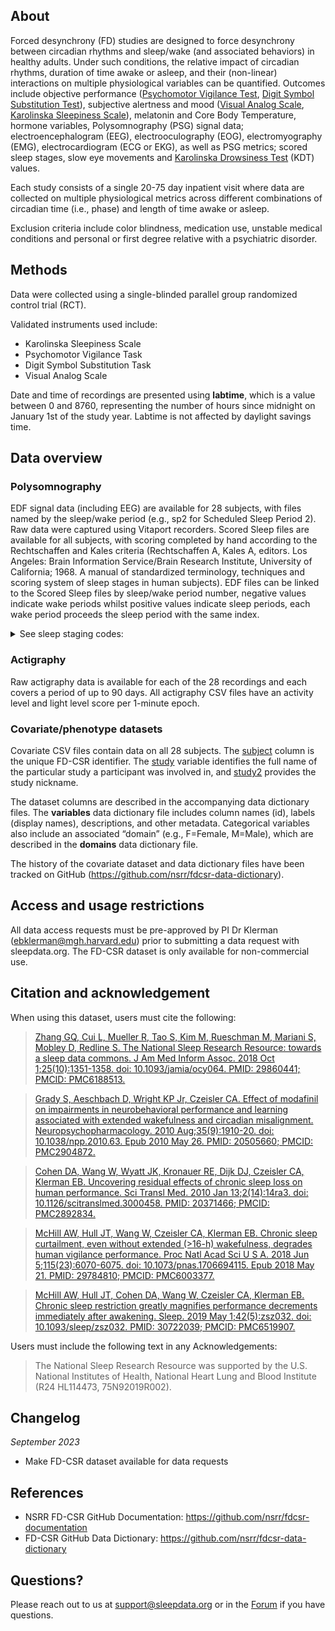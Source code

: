 ## About

Forced desynchrony (FD) studies are designed to force desynchrony between circadian rhythms and sleep/wake (and associated behaviors) in healthy adults. Under such conditions, the relative impact of circadian rhythms, duration of time awake or asleep, and their (non-linear) interactions on multiple physiological variables can be quantified. Outcomes include objective performance ([Psychomotor Vigilance Test](https://link.springer.com/article/10.3758/bf03200977), [Digit Symbol Substitution Test](https://www.ncbi.nlm.nih.gov/pmc/articles/PMC6291255/)), subjective alertness and mood ([Visual Analog Scale](https://pubmed.ncbi.nlm.nih.gov/4048757/), [Karolinska Sleepiness Scale](https://pubmed.ncbi.nlm.nih.gov/16679057/)), melatonin and Core Body Temperature, hormone variables, Polysomnography (PSG) signal data; electroencephalogram (EEG), electrooculography (EOG), electromyography (EMG), electrocardiogram (ECG or EKG), as well as PSG metrics; scored sleep stages, slow eye movements and [Karolinska Drowsiness Test](https://pubmed.ncbi.nlm.nih.gov/2265922/) (KDT) values.

Each study consists of a single 20-75 day inpatient visit where data are collected on multiple physiological metrics across different combinations of circadian time (i.e., phase) and length of time awake or asleep. 

Exclusion criteria include color blindness, medication use, unstable medical conditions and personal or first degree relative with a psychiatric disorder.

## Methods

Data were collected using a single-blinded parallel group randomized control trial (RCT). 

Validated instruments used include:
* Karolinska Sleepiness Scale
* Psychomotor Vigilance Task 
* Digit Symbol Substitution Task
* Visual Analog Scale

Date and time of recordings are presented using **labtime**, which is a value between 0 and 8760, representing the number of hours since midnight on January 1st of the study year. Labtime is not affected by daylight savings time. 

## Data overview

### Polysomnography
EDF signal data (including EEG) are available for 28 subjects, with files named by the sleep/wake period (e.g., sp2 for Scheduled Sleep Period 2). Raw data were captured using Vitaport recorders. Scored Sleep files are available for all subjects, with scoring completed by hand according to the Rechtschaffen and Kales criteria (Rechtschaffen A, Kales A, editors. Los Angeles: Brain Information Service/Brain Research Institute, University of California; 1968. A manual of standardized terminology, techniques and scoring system of sleep stages in human subjects). EDF files can be linked to the Scored Sleep files by sleep/wake period number, negative values indicate wake periods whilst positive values indicate sleep periods, each wake period proceeds the sleep period with the same index.


<details>
  <summary>See sleep staging codes:</summary>

  <table>
<tr><td><b>Value</b></td><td><b>Meaning</b></td></tr>
<tr><td>0</td><td>Unknown</td></tr>
<tr><td>1</td><td>NREM 1</td></tr>
<tr><td>2</td><td>NREM 2</td></tr>
<tr><td>3</td><td>NREM 3</td></tr>
<tr><td>4</td><td>NREM 4</td></tr>
<tr><td>5</td><td>Wake</td></tr>
<tr><td>6</td><td>REM</td></tr>
<tr><td>7</td><td>Movement</td></tr>
<tr><td>8</td><td>Lights Out</td></tr>
<tr><td>9</td><td>Lights On</td></tr>


</table>

</details>    


### Actigraphy
Raw actigraphy data is available for each of the 28 recordings and each covers a period of up to 90 days. All actigraphy CSV files have an activity level and light level score per 1-minute epoch.

### Covariate/phenotype datasets
Covariate CSV files contain data on all 28 subjects. The [subject](:variables_path:/subject) column is the unique FD-CSR identifier. The [study](:variables_path:/study) variable identifies the full name of the particular study a participant was involved in, and [study2](:variables_path:/study2) provides the study nickname.

The dataset columns are described in the accompanying data dictionary files. The **variables** data dictionary file includes column names (id), labels (display names), descriptions, and other metadata. Categorical variables also include an associated “domain” (e.g., F=Female, M=Male), which are described in the **domains** data dictionary file.

The history of the covariate dataset and data dictionary files have been tracked on GitHub (https://github.com/nsrr/fdcsr-data-dictionary). 

## Access and usage restrictions

All data access requests must be pre-approved by PI Dr Klerman (ebklerman@mgh.harvard.edu) prior to submitting a data request with sleepdata.org. The FD-CSR dataset is only available for non-commercial use.

## Citation and acknowledgement

When using this dataset, users must cite the following:

>[Zhang GQ, Cui L, Mueller R, Tao S, Kim M, Rueschman M, Mariani S, Mobley D, Redline S. The National Sleep Research Resource: towards a sleep data commons. J Am Med Inform Assoc. 2018 Oct 1;25(10):1351-1358. doi: 10.1093/jamia/ocy064. PMID: 29860441; PMCID: PMC6188513.](https://pubmed.ncbi.nlm.nih.gov/29860441/)

>[Grady S, Aeschbach D, Wright KP Jr, Czeisler CA. Effect of modafinil on impairments in neurobehavioral performance and learning associated with extended wakefulness and circadian misalignment. Neuropsychopharmacology. 2010 Aug;35(9):1910-20. doi: 10.1038/npp.2010.63. Epub 2010 May 26. PMID: 20505660; PMCID: PMC2904872.](https://pubmed.ncbi.nlm.nih.gov/20505660/)

>[Cohen DA, Wang W, Wyatt JK, Kronauer RE, Dijk DJ, Czeisler CA, Klerman EB. Uncovering residual effects of chronic sleep loss on human performance. Sci Transl Med. 2010 Jan 13;2(14):14ra3. doi: 10.1126/scitranslmed.3000458. PMID: 20371466; PMCID: PMC2892834.](https://pubmed.ncbi.nlm.nih.gov/20371466/)
 
>[McHill AW, Hull JT, Wang W, Czeisler CA, Klerman EB. Chronic sleep curtailment, even without extended (>16-h) wakefulness, degrades human vigilance performance. Proc Natl Acad Sci U S A. 2018 Jun 5;115(23):6070-6075. doi: 10.1073/pnas.1706694115. Epub 2018 May 21. PMID: 29784810; PMCID: PMC6003377.](https://pubmed.ncbi.nlm.nih.gov/29784810/)

>[McHill AW, Hull JT, Cohen DA, Wang W, Czeisler CA, Klerman EB. Chronic sleep restriction greatly magnifies performance decrements immediately after awakening. Sleep. 2019 May 1;42(5):zsz032. doi: 10.1093/sleep/zsz032. PMID: 30722039; PMCID: PMC6519907.](https://pubmed.ncbi.nlm.nih.gov/30722039/)

Users must include the following text in any Acknowledgements:

> The National Sleep Research Resource was supported by the U.S. National Institutes of Health, National Heart Lung and Blood Institute (R24 HL114473, 75N92019R002).

## Changelog

*September 2023*

- Make FD-CSR dataset available for data requests

## References

- NSRR FD-CSR GitHub Documentation: https://github.com/nsrr/fdcsr-documentation
- FD-CSR GitHub Data Dictionary: https://github.com/nsrr/fdcsr-data-dictionary

## Questions?

Please reach out to us at support@sleepdata.org or in the [Forum](https://sleepdata.org/forum) if you have questions.

